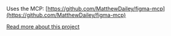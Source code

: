 Uses the MCP: [https://github.com/MatthewDailey/figma-mcp](https://github.com/MatthewDailey/figma-mcp)

[Read more about this project](https://dev.to/neetigyachahar/figma-to-nextjs-ai-powered-code-generation-with-mcp-windsurf-308m)
